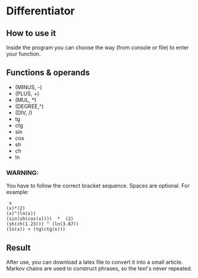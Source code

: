 # Differentiator
## How to use it
Inside the program you can choose the way (from console or file) to enter your function.
## Functions & operands
* (MINUS, -)
* (PLUS,  +)
* (MUL,   *)
* (DEGREE,^)
* (DIV,   /)
* tg
* ctg
* sin
* cos
* sh
* ch
* ln

### WARNING:
You have to follow the correct bracket sequence. Spaces are optional.
For example:
```
 x
(x)*(2)
(x)^(ln(x))
(sin(sh(cos(x))))  *  (2)
(sh(ch(1.23))) ^ (ln(3.67))
(ln(x)) + (tg(ctg(x)))
```

## Result
After use, you can download a latex file to convert it into a small article. Markov chains are used to construct phrases, so the text's never repeated.
